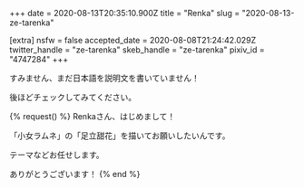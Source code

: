 +++
date = 2020-08-13T20:35:10.900Z
title = "Renka"
slug = "2020-08-13-ze-tarenka"

[extra]
nsfw = false
accepted_date = 2020-08-08T21:24:42.029Z
twitter_handle = "ze-tarenka"
skeb_handle = "ze-tarenka"
pixiv_id = "4747284"
+++

すみません、まだ日本語を説明文を書いていません！

後ほどチェックしてみてください。

{% request() %}
Renkaさん、はじめまして！

「小女ラムネ」の「足立甜花」を描いてお願いしたいんです。

テーマなどお任せします。

ありがとうございます！
{% end %}